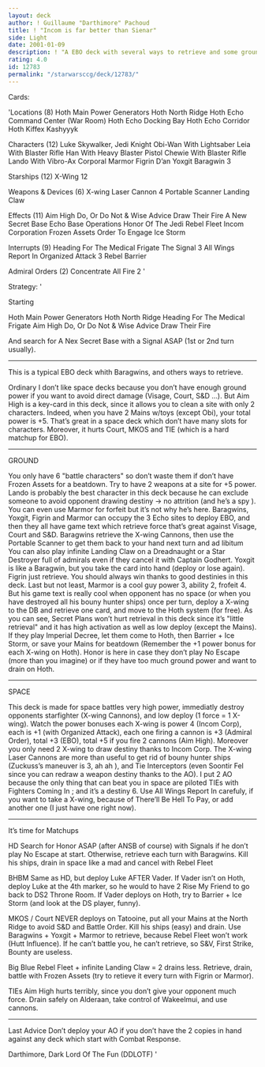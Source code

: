 ```yaml
---
layout: deck
author: ! Guillaume "Darthimore" Pachoud
title: ! "Incom is far better than Sienar"
side: Light
date: 2001-01-09
description: ! "A EBO deck with several ways to retrieve and some ground power to counter attack."
rating: 4.0
id: 12783
permalink: "/starwarsccg/deck/12783/"
---
```

Cards: 

'Locations (8)
Hoth  Main Power Generators
Hoth  North Ridge
Hoth  Echo Command Center (War Room)
Hoth  Echo Docking Bay
Hoth  Echo Corridor
Hoth
Kiffex
Kashyyyk

Characters (12)
Luke Skywalker, Jedi Knight
Obi-Wan With Lightsaber
Leia With Blaster Rifle
Han With Heavy Blaster Pistol
Chewie With Blaster Rifle
Lando With Vibro-Ax
Corporal Marmor
Figrin D’an
Yoxgit
Baragwin 3

Starships (12)
X-Wing 12

Weapons & Devices (6)
X-wing Laser Cannon 4
Portable Scanner
Landing Claw

Effects (11)
Aim High
Do, Or Do Not & Wise Advice
Draw Their Fire
A New Secret Base
Echo Base Operations
Honor Of The Jedi
Rebel Fleet
Incom Corporation
Frozen Assets
Order To Engage
Ice Storm

Interrupts (9)
Heading For The Medical Frigate
The Signal 3
All Wings Report In
Organized Attack 3
Rebel Barrier

Admiral Orders (2)
Concentrate All Fire 2 '

Strategy: '

Starting 

Hoth  Main Power Generators
Hoth  North Ridge
Heading For The Medical Frigate
Aim High
Do, Or Do Not & Wise Advice
Draw Their Fire

And search for A Nex Secret Base with a Signal ASAP (1st or 2nd turn usually).

--------------------------------------------------

This is a typical EBO deck whith Baragwins, and others ways to retrieve.


Ordinary I don’t like space decks because you don’t have enough ground power if you want to avoid direct damage (Visage, Court, S&D ...).
But Aim High is a key-card in this deck, since it allows you to clean a site with only 2 characters.
Indeed, when you have 2 Mains w/toys (except Obi), your total power is +5.
That’s great in a space deck which don’t have many slots for characters.
Moreover, it hurts Court, MKOS and TIE (which is a hard matchup for EBO).

--------------------------------------------------

GROUND 

You only have 6 "battle characters" so don’t waste them if don’t have Frozen Assets for a beatdown.
Try to have 2 weapons at a site for +5 power.
Lando is probably the best character in this deck because he can exclude someone to avoid opponent drawing destiny -> no attrition (and he’s a spy ).
You can even use Marmor for forfeit but it’s not why he’s here.
Baragwins, Yoxgit, Figrin and Marmor can occupy the 3 Echo sites to deploy EBO, and then they all have game text which retrieve force  that’s great against Visage, Court and S&D.
Baragwins retrieve the X-wing Cannons, then use the Portable Scanner to get them back to your hand next turn and ad libitum 
You can also play infinite Landing Claw on a Dreadnaught or a Star Destroyer full of admirals even if they cancel it with Captain Godhert.
Yoxgit is like a Baragwin, but you take the card into hand (deploy or lose again).
Figrin just retrieve. You should always win thanks to good destinies in this deck.
Last but not least, Marmor is a cool guy  power 3, ability 2, frofeit 4.
But his game text is really cool when opponent has no space (or when you have destroyed all his bouny hunter ships)  once per turn, deploy a X-wing to the DB and
retrieve one card, and move to the Hoth system (for free).
As you can see, Secret Plans won’t hurt retrieval in this deck since it’s "little retrieval" and it has high activation as well as low deploy (except the Mains).
If they play Imperial Decree, let them come to Hoth, then Barrier + Ice Storm, or save your Mains for beatdown (Remember the +1 power bonus for each X-wing on Hoth).
Honor is here in case they don’t play No Escape (more than you imagine) or if they have too much ground power and want to drain on Hoth.

--------------------------------------------------

SPACE 

This deck is made for space battles  very high power, immediatly destroy opponents starfighter (X-wing Cannons), and low deploy (1 force = 1 X-wing).
Watch the power bonuses  each X-wing is power 4 (Incom Corp), each is +1 (with Organized Attack), each one firing a cannon is +3 (Admiral Order),
total +3 (EBO), total +5 if you fire 2 cannons (Aim High).
Moreover you only need 2 X-wing to draw destiny thanks to Incom Corp.
The X-wing Laser Cannons are more than useful to get rid of bouny hunter ships (Zuckuss’s maneuver is 3, ah ah ), and Tie Interceptors (even Soontir Fel since you can redraw a weapon destiny thanks to the AO).
I put 2 AO because the only thing that can beat you in space are piloted TIEs with Fighters Coming In ; and it’s a destiny 6.
Use All Wings Report In carefuly, if you want to take a X-wing, because of There’ll Be Hell To Pay, or add another one (I just have one right now).

--------------------------------------------------

It’s time for Matchups 

HD 
Search for Honor ASAP (after ANSB of course) with Signals if he don’t play No Escape at start.
Otherwise, retrieve each turn with Baragwins.
Kill his ships, drain in space like a mad and cancel with Rebel Fleet

BHBM 
Same as HD, but deploy Luke AFTER Vader. If Vader isn’t on Hoth, deploy Luke at the 4th marker, so he would to have 2 Rise My Friend to go back to DS2 Throne Room.
If Vader deploys on Hoth, try to Barrier + Ice Storm (and look at the DS player, funny).

MKOS / Court 
NEVER deploys on Tatooine, put all your Mains at the North Ridge to avoid S&D and Battle Order.
Kill his ships (easy) and drain.
Use Baragwins + Yoxgit + Marmor to retrieve, because Rebel Fleet won’t work (Hutt Influence).
If he can’t battle you, he can’t retrieve, so S&V, First Strike, Bounty are useless.

Big Blue 
Rebel Fleet + infinite Landing Claw = 2 drains less.
Retrieve, drain, battle with Frozen Assets (try to retieve it every turn with Figrin or Marmor).

TIEs 
Aim High hurts terribly, since you don’t give your opponent much force.
Drain safely on Alderaan, take control of Wakeelmui, and use cannons.

--------------------------------------------------

Last Advice 
Don’t deploy your AO if you don’t have the 2 copies in hand against any deck which start with Combat Response.


Darthimore, Dark Lord Of The Fun (DDLOTF)
'
